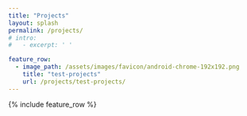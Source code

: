 ```yaml
---
title: "Projects"
layout: splash
permalink: /projects/
# intro: 
#   - excerpt: ' '

feature_row:
  - image_path: /assets/images/favicon/android-chrome-192x192.png
    title: "test-projects"
    url: /projects/test-projects/
---
```


{% include feature_row %}
